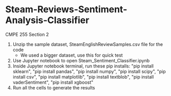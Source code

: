 # Steam-Reviews-Sentiment-Analysis-Classifier
CMPE 255 Section 2

1. Unzip the sample dataset, SteamEnglishReviewSamples.csv file for the code
   - We used a bigger dataset, use this for quick test
2. Use Jupyter notebook to open Steam_Sentiment_Classifier.ipynb
3. Inside Jupyter notebook terminal, run these pip installs:
   "pip install sklearn", "pip install pandas", "pip install numpy", 
   "pip install scipy", "pip install csv", "pip install matplotlib",
   "pip install textblob", "pip install vaderSentiment", "pip install xgboost"
4.  Run all the cells to generate the results
